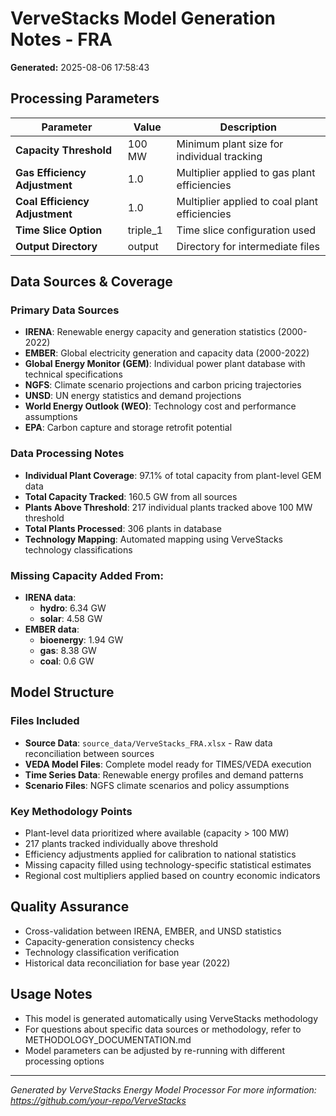 # VerveStacks Model Generation Notes - FRA

**Generated:** 2025-08-06 17:58:43

## Processing Parameters

| Parameter | Value | Description |
|-----------|-------|-------------|
| **Capacity Threshold** | 100 MW | Minimum plant size for individual tracking |
| **Gas Efficiency Adjustment** | 1.0 | Multiplier applied to gas plant efficiencies |
| **Coal Efficiency Adjustment** | 1.0 | Multiplier applied to coal plant efficiencies |
| **Time Slice Option** | triple_1 | Time slice configuration used |
| **Output Directory** | output | Directory for intermediate files |

## Data Sources & Coverage

### Primary Data Sources
- **IRENA**: Renewable energy capacity and generation statistics (2000-2022)
- **EMBER**: Global electricity generation and capacity data (2000-2022)
- **Global Energy Monitor (GEM)**: Individual power plant database with technical specifications
- **NGFS**: Climate scenario projections and carbon pricing trajectories
- **UNSD**: UN energy statistics and demand projections
- **World Energy Outlook (WEO)**: Technology cost and performance assumptions
- **EPA**: Carbon capture and storage retrofit potential

### Data Processing Notes
- **Individual Plant Coverage**: 97.1% of total capacity from plant-level GEM data
- **Total Capacity Tracked**: 160.5 GW from all sources
- **Plants Above Threshold**: 217 individual plants tracked above 100 MW threshold
- **Total Plants Processed**: 306 plants in database
- **Technology Mapping**: Automated mapping using VerveStacks technology classifications

### Missing Capacity Added From:
- **IRENA data**:
  - **hydro**: 6.34 GW
  - **solar**: 4.58 GW
- **EMBER data**:
  - **bioenergy**: 1.94 GW
  - **gas**: 8.38 GW
  - **coal**: 0.6 GW

## Model Structure

### Files Included
- **Source Data**: `source_data/VerveStacks_FRA.xlsx` - Raw data reconciliation between sources
- **VEDA Model Files**: Complete model ready for TIMES/VEDA execution
- **Time Series Data**: Renewable energy profiles and demand patterns
- **Scenario Files**: NGFS climate scenarios and policy assumptions

### Key Methodology Points
- Plant-level data prioritized where available (capacity > 100 MW)
- 217 plants tracked individually above threshold
- Efficiency adjustments applied for calibration to national statistics
- Missing capacity filled using technology-specific statistical estimates
- Regional cost multipliers applied based on country economic indicators

## Quality Assurance
- Cross-validation between IRENA, EMBER, and UNSD statistics
- Capacity-generation consistency checks
- Technology classification verification
- Historical data reconciliation for base year (2022)

## Usage Notes
- This model is generated automatically using VerveStacks methodology
- For questions about specific data sources or methodology, refer to METHODOLOGY_DOCUMENTATION.md
- Model parameters can be adjusted by re-running with different processing options

---
*Generated by VerveStacks Energy Model Processor*
*For more information: https://github.com/your-repo/VerveStacks*
